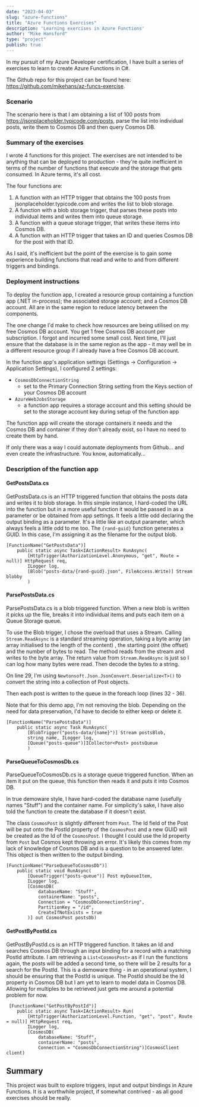 ```yaml
---
date: "2023-04-03"
slug: "azure-functions"
title: "Azure Functions Exercises"
description: 'Learning exercises in Azure Functions'
author: "Mike Hansford"
type: "project"
publish: true
---
```

In my pursuit of my Azure Developer certification, I have built a series of exercises to learn to create Azure Functions in C#. 

The Github repo for this project can be found here: https://github.com/mikehans/az-funcs-exercise.

### Scenario
The scenario here is that I am obtaining a list of 100 posts from https://jsonplaceholder.typicode.com/posts, parse the list into individual posts, write them to Cosmos DB and then query Cosmos DB.

### Summary of the exercises
I wrote 4 functions for this project. The exercises are not intended to be anything that can be deployed to production - they're quite inefficient in terms of the number of functions that execute and the storage that gets consumed. In Azure terms, it's all cost.

The four functions are:
1. A function with an HTTP trigger that obtains the 100 posts from jsonplaceholder.typicode.com and writes the list to blob storage.
1. A function with a blob storage trigger, that parses these posts into individual items and writes them into queue storage.
1. A function with a queue storage trigger, that writes these items into Cosmos DB.
1. A function with an HTTP trigger that takes an ID and queries Cosmos DB for the post with that ID.

As I said, it's inefficient but the point of the exercise is to gain some experience building functions that read and write to and from different triggers and bindings.

### Deployment instructions
To deploy the function app, I created a resource group containing a function app (.NET in-process); the associated storage account; and a Cosmos DB account. All are in the same region to reduce latency between the components. 

The one change I'd make to check how resources are being utilised on my free Cosmos DB account. You get 1 free Cosmos DB account per subscription. I forgot and incurred some small cost. Next time, I'll just ensure that the database is in the same region as the app - it may well be in a different resource group if I already have a free Cosmos DB account.

In the function app's application settings (Settings -> Configuration -> Application Settings), I configured 2 settings:
* ```CosmosDbConnectionString```
    * set to the Primary Connection String setting from the Keys section of your Cosmos DB account
* ```AzureWebJobsStorage```
    * a function app requires a storage account and this setting should be set to the storage account key during setup of the function app

The function app will create the storage containers it needs and the Cosmos DB and container if they don't already exist, so I have no need to create them by hand.

If only there was a way I could automate deployments from Github... and even create the infrastructure. You know, automatically... 

### Description of the function app
#### GetPostsData.cs
GetPostsData.cs is an HTTP triggered function that obtains the posts data and writes it to blob storage. In this simple instance, I hard-coded the URL into the function but in a more useful function it would be passed in as a parameter or be obtained from app settings. It feels a little odd declaring the output binding as a parameter. It's a little like an output parameter, which always feels a little odd to me too. The ```{rand-guid}``` function generates a GUID. In this case, I'm assigning it as the filename for the output blob.

```Csharp
[FunctionName("GetPostsData")]
    public static async Task<IActionResult> RunAsync(
        [HttpTrigger(AuthorizationLevel.Anonymous, "get", Route = null)] HttpRequest req, 
        ILogger log,
        [Blob("posts-data/{rand-guid}.json", FileAccess.Write)] Stream blobby
        )
```

#### ParsePostsData.cs
ParsePostsData.cs is a blob triggered function. When a new blob is written it picks up the file, breaks it into individual items and puts each item on a Queue Storage queue.

To use the Blob trigger, I chose the overload that uses a Stream. Calling ```Stream.ReadAsync``` is a standard streaming operation, taking a byte array (an array initialised to the length of the content) , the starting point (the offset) and the number of bytes to read. The method reads from the stream and writes to the byte array. The return value from ```Stream.ReadAsync``` is just so I can log how many bytes were read. Then decode the bytes to a string.

On line 29, I'm using ```Newtonsoft.Json.JsonConvert.Deserialize<T>()``` to convert the string into a collection of Post objects. 

Then each post is written to the queue in the foreach loop (lines 32 - 36).

Note that for this demo app, I'm not removing the blob. Depending on the need for data preservation, I'd have to decide to either keep or delete it.

```Csharp
[FunctionName("ParsePostsData")]
    public static async Task RunAsync(
        [BlobTrigger("posts-data/{name}")] Stream postsBlob,
        string name, ILogger log,
        [Queue("posts-queue")]ICollector<Post> postsQueue
        )
```

#### ParseQueueToCosmosDb.cs
ParseQueueToCosmosDb.cs is a storage queue triggered function. When an item it put on the queue, this function then reads it and puts it into Cosmos DB.

In true demoware style, I have hard-coded the database name (usefully names "Stuff") and the container name. For simplicity's sake, I have also told the function to create the database if it doesn't exist.

The class ```CosmosPost``` is slightly different from ```Post```. The Id field of the Post will be put onto the PostId property of the ```CosmosPost``` and a new GUID will be created as the Id of the ```CosmosPost```. I thought I could use the Id property from ```Post``` but Cosmos kept throwing an error. It's likely this comes from my lack of knowledge of Cosmos DB and is a question to be answered later. This object is then written to the output binding.

```Csharp
[FunctionName("ParseQueueToCosmosDb")]
    public static void RunAsync(
        [QueueTrigger("posts-queue")] Post myQueueItem,
        ILogger log,
        [CosmosDB(
            databaseName: "Stuff",
            containerName: "posts",
            Connection = "CosmosDbConnectionString",
            PartitionKey = "/id",
            CreateIfNotExists = true
        )] out CosmosPost postsDb)
```

#### GetPostByPostId.cs
GetPostByPostId.cs is an HTTP triggered function. It takes an Id and searches Cosmos DB through an input binding for a record with a matching PostId attribute. I am retrieving a ```List<CosmosPost>``` as if I run the functions again, the posts will be added a second time, so there will be 2 results for a search for the PostId. This is a demoware thing - in an operational system, I should be ensuring that the PostId is unique. The PostId should be the Id property in Cosmos DB but I am yet to learn to model data in Cosmos DB. Allowing for multiples to be retrieved just gets me around a potential problem for now.

```Csharp
 [FunctionName("GetPostByPostId")]
    public static async Task<IActionResult> Run(
        [HttpTrigger(AuthorizationLevel.Function, "get", "post", Route = null)] HttpRequest req,
        ILogger log,
        [CosmosDB(
            databaseName: "Stuff",
            containerName: "posts",
            Connection = "CosmosDbConnectionString")]CosmosClient client)
```

## Summary
This project was built to explore triggers, input and output bindings in Azure Functions. It is a worthwhile project, if somewhat contrived - as all good exercises should be really. 